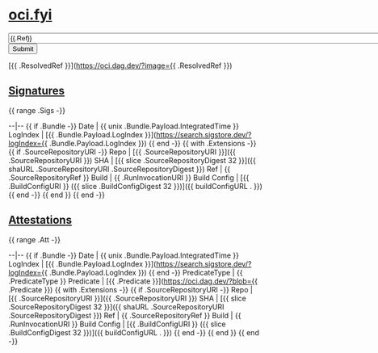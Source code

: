 # [oci.fyi](/)

<form action="/" method="GET" autocomplete="off" spellcheck="false">
<input size="100" type="text" name="image" value="{{.Ref}}">
<input type="submit">

[{{ .ResolvedRef }}](https://oci.dag.dev/?image={{ .ResolvedRef }})

## [Signatures](#signatures)

{{ range .Sigs -}}

--|--
{{ if .Bundle -}}
Date | {{ unix .Bundle.Payload.IntegratedTime }}
LogIndex | [{{ .Bundle.Payload.LogIndex }}](https://search.sigstore.dev/?logIndex={{ .Bundle.Payload.LogIndex }})
{{ end -}}
{{ with .Extensions -}}
{{ if .SourceRepositoryURI -}}
Repo | [{{ .SourceRepositoryURI }}]({{ .SourceRepositoryURI }})
SHA | [{{ slice .SourceRepositoryDigest 32 }}]({{ shaURL .SourceRepositoryURI .SourceRepositoryDigest }})
Ref | {{ .SourceRepositoryRef }}
Build | {{ .RunInvocationURI }}
Build Config | [{{ .BuildConfigURI }} ({{ slice .BuildConfigDigest 32 }})]({{ buildConfigURL . }})
{{ end -}}
{{ end }}
{{ end -}}

## [Attestations](#attestations)

{{ range .Att -}}

--|--
{{ if .Bundle -}}
Date | {{ unix .Bundle.Payload.IntegratedTime }}
LogIndex | [{{ .Bundle.Payload.LogIndex }}](https://search.sigstore.dev/?logIndex={{ .Bundle.Payload.LogIndex }})
{{ end -}}
PredicateType | {{ .PredicateType }}
Predicate | [{{ .Predicate }}](https://oci.dag.dev/?blob={{ .Predicate }})
{{ with .Extensions -}}
{{ if .SourceRepositoryURI -}}
Repo | [{{ .SourceRepositoryURI }}]({{ .SourceRepositoryURI }})
SHA | [{{ slice .SourceRepositoryDigest 32 }}]({{ shaURL .SourceRepositoryURI .SourceRepositoryDigest }})
Ref | {{ .SourceRepositoryRef }}
Build | {{ .RunInvocationURI }}
Build Config | [{{ .BuildConfigURI }} ({{ slice .BuildConfigDigest 32 }})]({{ buildConfigURL . }})
{{ end -}}
{{ end }}
{{ end -}}
